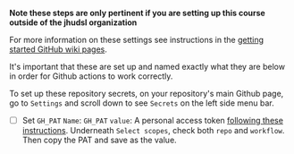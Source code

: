 
**Note these steps are only pertinent if you are setting up this course outside of the jhudsl organization**

For more information on these settings see instructions in the [getting started GitHub wiki pages](https://github.com/jhudsl/OTTR_Template/wiki/Setting-up-GitHub-secrets).

It's important that these are set up and named exactly what they are below in order for Github actions to work correctly.

To set up these repository secrets, on your repository's main Github page, go to `Settings` and scroll down to see `Secrets` on the left side menu bar.

- [ ] Set `GH_PAT`
`Name`:  `GH_PAT`
`value`: A personal access token [following these instructions](https://github.com/jhudsl/OTTR_Template/wiki/Start-a-new-course#6-set-up-your-github-personal-access-token).
Underneath `Select scopes`, check both `repo` and `workflow`.
Then copy the PAT and save as the value.
